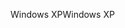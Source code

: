 <span data-ttu-id="3f793-101">Windows XP</span><span class="sxs-lookup"><span data-stu-id="3f793-101">Windows XP</span></span>
